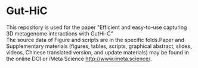 # Gut-HiC
This repository is used for the paper "Efficient and easy-to-use capturing 3D metagenome interactions with GutHi-C"  
The source data of Figure and scripts are in the specific folds.Paper and Supplementary materials (figures, tables, scripts, graphical abstract, slides, videos, Chinese translated version, and update materials) may be found in the online DOI or iMeta Science http://www.imeta.science/. 


